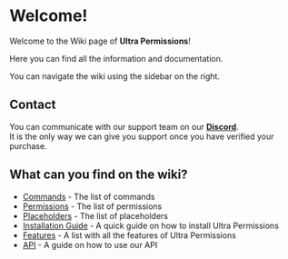 # Welcome!
Welcome to the Wiki page of **Ultra Permissions**! 

Here you can find all the information and documentation.

You can navigate the wiki using the sidebar on the right.
<br>

## Contact
You can communicate with our support team on our **[Discord](https://discord.gg/3JuHDm8)**. 
<br>
It is the only way we can give you support once you have verified your purchase.
<br>

## What can you find on the wiki?
- [Commands](./overview/commands) - The list of commands
- [Permissions](./overview/permissions) - The list of permissions
- [Placeholders](./overview/placeholders) - The list of placeholders
- [Installation Guide](./installation) - A quick guide on how to install Ultra Permissions
- [Features](./features) - A list with all the features of Ultra Permissions
- [API](./api) - A guide on how to use our API
